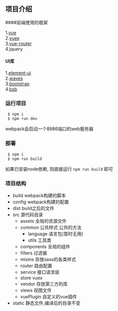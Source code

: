 ## 项目介绍
####前端使用的框架

1.[vue](https://vuefe.cn)   
2.[vuex](https://vuex.vuejs.org/zh-cn/)   
3.[vue-router](https://router.vuejs.org/zh-cn/)   
4.jquery   
#### UI库
1.[element-ui](https://element.eleme.io)   
2.[waves](http://fian.my.id/Waves/)   
3.[bootstrap](http://www.bootcss.com/)   
4.[bsb](http://bsb.ddxc.org/pages/ui/breadcrumbs.html)

### 运行项目
```
 $ npm i
 $ npm run dev
```
webpack会启动一个8986端口的web服务器

### 部署
```$xslt
 $ npm i
 $ npm run build
```
如果已安装node依赖, 则直接运行 `npm run build` 即可


### 项目结构
- build  webpack构建的脚本
- config  webpack构建的配置
- dist build之后的文件
- src  源代码目录
    - assets  全局的资源文件
    - common  公共样式 公共的方法
        - language  语言包(暂时无用)
        - utils  工具类
    - components  全局的组件
    - filters  过滤器
    - mixins  存放sass的各类样式
    - router  路由配置
    - service  接口请求层
    - store  vuex
    - vendor  存放第三方的库
    - views  视图文件
    - vuePlugin 自定义的vue插件
- static  静态文件,编译后的目录不变
